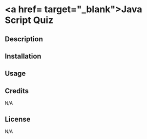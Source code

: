 # <a href= target="_blank">Java Script Quiz</a>

## Description




## Installation




## Usage







## Credits

N/A

## License

N/A
